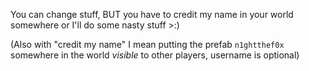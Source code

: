 You can change stuff, BUT you have to credit my name in your world somewhere or I'll do some nasty stuff >:)  


(Also with "credit my name" I mean putting the prefab `n1ghtthef0x` somewhere in the world *visible* to other players, username is optional)